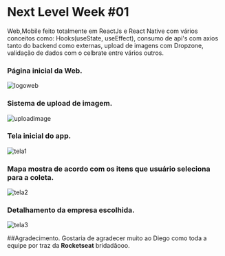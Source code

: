 # Next Level Week #01
Web,Mobile feito totalmente em ReactJs e React Native com vários conceitos como: Hooks(useState, useEffect), consumo de api's com axios tanto do backend como externas, upload de imagens com Dropzone, validação de dados com o celbrate entre vários outros.

### Página inicial da Web.
![logoweb](https://user-images.githubusercontent.com/6656966/83899492-ee813200-a72e-11ea-86e1-68d14fce9d38.png)

### Sistema de upload de imagem.
![uploadimage](https://user-images.githubusercontent.com/6656966/83899887-8ed75680-a72f-11ea-8155-be3215045e57.png)

### Tela inicial do app.
![tela1](https://user-images.githubusercontent.com/6656966/83902033-158d3300-a732-11ea-9ebf-a4e664e457d3.png)

### Mapa mostra de acordo com os itens que usuário seleciona para a coleta.
![tela2](https://user-images.githubusercontent.com/6656966/83902038-1756f680-a732-11ea-866a-cdb5fc734743.png)

### Detalhamento da empresa escolhida.
![tela3](https://user-images.githubusercontent.com/6656966/83902044-18882380-a732-11ea-8a3c-1b512084018c.png)

##Agradecimento.
Gostaria de agradecer muito ao Diego como toda a equipe por traz da <strong>Rocketseat</strong> bridadãooo.
